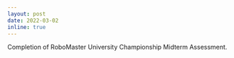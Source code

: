 ```yaml
---
layout: post
date: 2022-03-02
inline: true
---
```


Completion of RoboMaster University Championship Midterm Assessment. 
